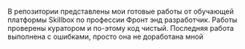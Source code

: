 В репозитории представлены  мои готовые работы от обучающей платформы Skillbox по профессии Фронт энд разработчик. Работы проверены куратором и по-этому код чистый.
Последняя работа выполнена с ошибками, просто она не доработана мной
